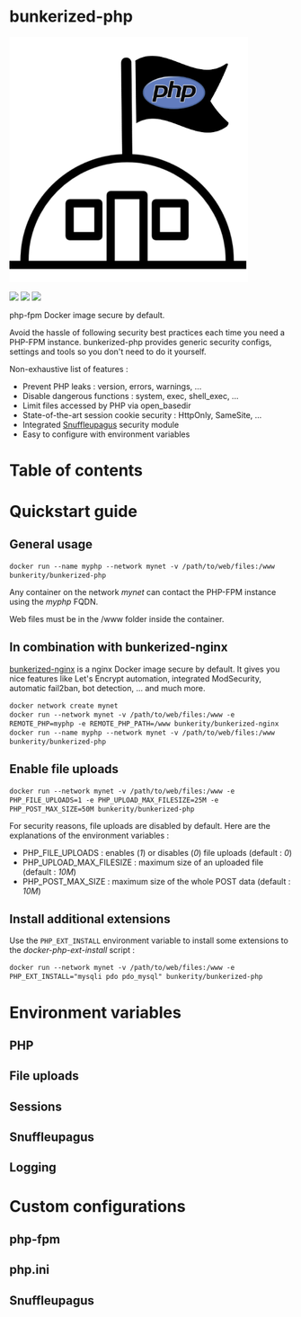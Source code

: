 # bunkerized-php

<img src="https://github.com/bunkerity/bunkerized-php/blob/master/logo.png?raw=true" width="425" />

<img src="https://img.shields.io/badge/PHP-7.4.11-blue" /> <img src="https://img.shields.io/docker/cloud/build/bunkerity/bunkerized-php" /> <img src="https://img.shields.io/github/last-commit/bunkerity/bunkerized-php" />

php-fpm Docker image secure by default.

Avoid the hassle of following security best practices each time you need a PHP-FPM instance. bunkerized-php provides generic security configs, settings and tools so you don't need to do it yourself.

Non-exhaustive list of features :
- Prevent PHP leaks : version, errors, warnings, ...
- Disable dangerous functions : system, exec, shell_exec, ...
- Limit files accessed by PHP via open_basedir
- State-of-the-art session cookie security : HttpOnly, SameSite, ...
- Integrated [Snuffleupagus](https://snuffleupagus.readthedocs.io) security module
- Easy to configure with environment variables

# Table of contents

# Quickstart guide

## General usage

```
docker run --name myphp --network mynet -v /path/to/web/files:/www bunkerity/bunkerized-php
```

Any container on the network *mynet* can contact the PHP-FPM instance using the *myphp* FQDN.

Web files must be in the /www folder inside the container.

## In combination with bunkerized-nginx

[bunkerized-nginx](https://github.com/bunkerity/bunkerized-nginx) is a nginx Docker image secure by default. It gives you nice features like Let's Encrypt automation, integrated ModSecurity, automatic fail2ban, bot detection, ... and much more.

```
docker network create mynet
docker run --network mynet -v /path/to/web/files:/www -e REMOTE_PHP=myphp -e REMOTE_PHP_PATH=/www bunkerity/bunkerized-nginx
docker run --name myphp --network mynet -v /path/to/web/files:/www bunkerity/bunkerized-php
```

## Enable file uploads

```
docker run --network mynet -v /path/to/web/files:/www -e PHP_FILE_UPLOADS=1 -e PHP_UPLOAD_MAX_FILESIZE=25M -e PHP_POST_MAX_SIZE=50M bunkerity/bunkerized-php
```

For security reasons, file uploads are disabled by default. Here are the explanations of the environment variables :
- PHP_FILE_UPLOADS : enables (*1*) or disables (*0*) file uploads (default : *0*)
- PHP_UPLOAD_MAX_FILESIZE : maximum size of an uploaded file (default : *10M*)
- PHP_POST_MAX_SIZE : maximum size of the whole POST data (default : *10M*)

## Install additional extensions

Use the `PHP_EXT_INSTALL` environment variable to install some extensions to the *docker-php-ext-install* script :

```
docker run --network mynet -v /path/to/web/files:/www -e PHP_EXT_INSTALL="mysqli pdo pdo_mysql" bunkerity/bunkerized-php
```

# Environment variables

## PHP

## File uploads

## Sessions

## Snuffleupagus

## Logging

# Custom configurations

## php-fpm

## php.ini

## Snuffleupagus

